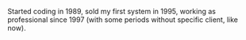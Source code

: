 Started coding in 1989, sold my first system in 1995, working as professional since 1997 (with some periods without specific client, like now).
